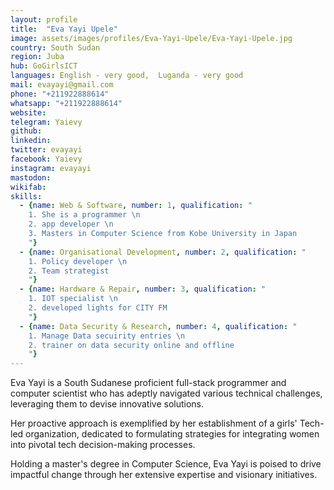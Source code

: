 ```yaml
---
layout: profile
title:  "Eva Yayi Upele"
image: assets/images/profiles/Eva-Yayi-Upele/Eva-Yayi-Upele.jpg
country: South Sudan
region: Juba
hub: GoGirlsICT
languages: English - very good,  Luganda - very good
mail: evayayi@gmail.com
phone: "+211922888614"
whatsapp: "+211922888614"
website: 
telegram: Yaievy
github: 
linkedin: 
twitter: evayayi
facebook: Yaievy
instagram: evayayi
mastodon: 
wikifab:
skills:
  - {name: Web & Software, number: 1, qualification: "
    1. She is a programmer \n
    2. app developer \n
    3. Masters in Computer Science from Kobe University in Japan
    "}
  - {name: Organisational Development, number: 2, qualification: "    
    1. Policy developer \n
    2. Team strategist
    "}
  - {name: Hardware & Repair, number: 3, qualification: "    
    1. IOT specialist \n
    2. developed lights for CITY FM
    "}
  - {name: Data Security & Research, number: 4, qualification: "    
    1. Manage Data secuirity entries \n
    2. trainer on data security online and offline
    "}
---
```

Eva Yayi is a South Sudanese proficient full-stack programmer and computer scientist who has adeptly navigated various technical challenges, leveraging them to devise innovative solutions.

Her proactive approach is exemplified by her establishment of a girls' Tech-led organization, dedicated to formulating strategies for integrating women into pivotal tech decision-making processes. 

Holding a master's degree in Computer Science, Eva Yayi is poised to drive impactful change through her extensive expertise and visionary initiatives.